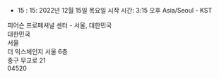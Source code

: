 - 15 : 15: 
2022년 12월 15일 목요일
시작 시간: 3:15 오후 Asia/Seoul - KST

피어슨 프로페셔널 센터 - 서울, 대한민국  
대한민국  
서울  
더 익스체인지 서울 6층  
중구 무교로 21  
04520
<!--stackedit_data:
eyJoaXN0b3J5IjpbMTg3MTEwMTM3XX0=
-->